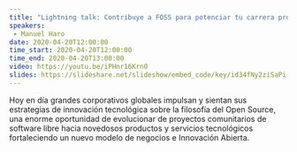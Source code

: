 ```yaml
---
title: "Lightning talk: Contribuye a FOSS para potenciar tu carrera profesional"
speakers:
 - Manuel Haro
date: 2020-04-20T12:00:00
time_start: 2020-04-20T12:00:00
time_end: 2020-04-20T13:00:00
video: https://youtu.be/iPHnr16Krn0
slides: https://slideshare.net/slideshow/embed_code/key/id34fNy2ziSaPi
---
```


<p>Hoy en día grandes corporativos globales impulsan y sientan sus estrategias de innovación tecnológica sobre la filosofía del Open Source, una enorme oportunidad de evolucionar de proyectos comunitarios de software libre hacia novedosos productos y servicios tecnológicos fortaleciendo un nuevo modelo de negocios e Innovación Abierta.</p>